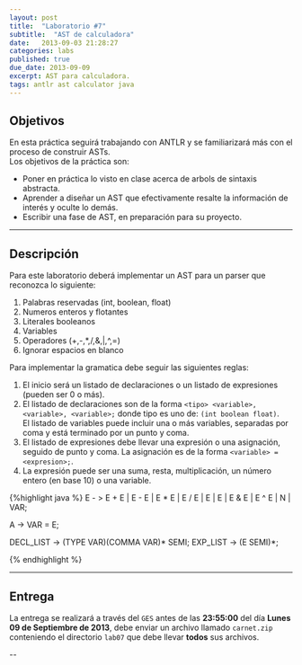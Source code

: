 ```yaml
---
layout: post
title:  "Laboratorio #7"
subtitle:  "AST de calculadora"
date:   2013-09-03 21:28:27
categories: labs
published: true
due_date: 2013-09-09
excerpt: AST para calculadora.
tags: antlr ast calculator java
---
```


Objetivos
---------
En esta práctica seguirá trabajando con ANTLR y se familiarizará más con el proceso de construir ASTs.  
Los objetivos de la práctica son:
- Poner en práctica lo visto en clase acerca de arbols de sintaxis abstracta.
- Aprender a diseñar un AST que efectivamente resalte la información de interés y oculte lo demás.
- Escribir una fase de AST, en preparación para su proyecto.

---

Descripción
-----------
Para este laboratorio deberá implementar un AST para un parser que reconozca lo siguiente:
1. Palabras reservadas (int, boolean, float)
2. Numeros enteros y flotantes
6. Literales booleanos
7. Variables
9. Operadores (+,-,\*,/,&,|,^,=)
10. Ignorar espacios en blanco

Para implementar la gramatica debe seguir las siguientes reglas:
1. El inicio será un listado de declaraciones o un listado de expresiones (pueden ser 0 o más).
2. El listado de declaraciones son de la forma `<tipo> <variable>, <variable>, <variable>;` donde tipo es uno de: `(int boolean float)`.  
El listado de variables puede incluir una o más variables, separadas por coma y está terminado por un punto y coma.
3. El listado de expresiones debe llevar una expresión o una asignación, seguido de punto y coma. La asignación es de la forma `<variable> = <expresion>;`.
4. La expresión puede ser una suma, resta, multiplicación, un número entero (en base 10) o una variable.

{%highlight java %}
  E - > E + E |
	E - E |
	E * E |
	E / E |
	E | E |
	E & E |
	E ^ E |
	N     |
	VAR;
	
  A -> VAR = E;
  
  DECL_LIST -> (TYPE VAR)(COMMA VAR)* SEMI;
  EXP_LIST -> (E SEMI)*;
  
{% endhighlight %}

---

Entrega
-------

La entrega se realizará a través del `GES` antes de las **23:55:00** del día **Lunes 09 de Septiembre de 2013**, debe enviar un archivo llamado `carnet.zip` conteniendo el directorio `lab07` que debe llevar **todos** sus archivos.


--

